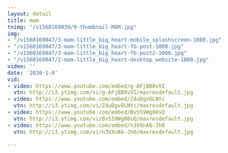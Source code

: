 ```yaml
---
layout: detail
title: mam
tnimg: "/v1560169039/9-thumbnail-MAM.jpg"
img:
- "/v1560169047/3-mam-little_big_heart-mobile_splashscreen-1000.jpg"
- "/v1560169047/3-mam-little_big_heart-fb-post-1000.jpg"
- "/v1560169047/3-mam-little_big_heart-fb-post2-1000.jpg"
- "/v1560169047/2-mam-little_big_heart-desktop_website-1000.jpg"
video: ''
date: '2010-1-4'
vid:
- video: https://www.youtube.com/embed/g-AFjBB8vVI
  vtn: http://i3.ytimg.com/vi/g-AFjBB8vVI/maxresdefault.jpg
- video: https://www.youtube.com/embed/Z4uDgvOLNtc
  vtn: http://i3.ytimg.com/vi/Z4uDgvOLNtc/maxresdefault.jpg
- video: https://www.youtube.com/embed/BvS59Wg08sQ
  vtn: http://i3.ytimg.com/vi/BvS59Wg08sQ/maxresdefault.jpg
- video: https://www.youtube.com/embed/n3VXnA6-Jh0
  vtn: http://i3.ytimg.com/vi/n3VXnA6-Jh0/maxresdefault.jpg

---
```

